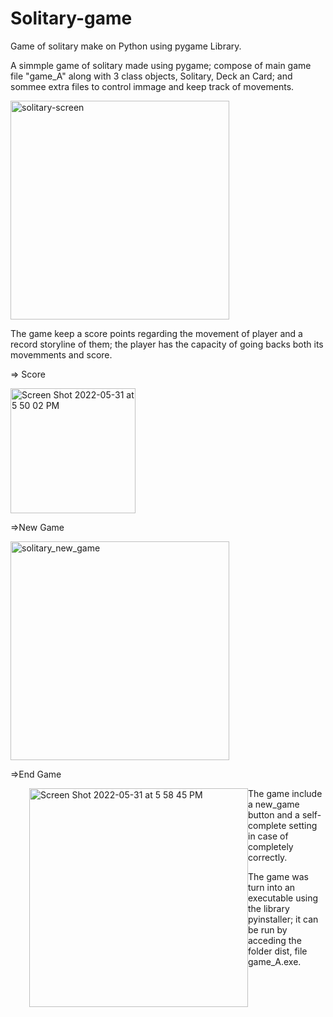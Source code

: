 # Solitary-game
Game of solitary make on Python using pygame Library.

A simmple game of solitary made using pygame; compose of main game file "game_A" along with 3 class objects, Solitary, Deck an Card; and sommee extra files to control immage and keep track of movements.

<img width="350" heigth="350" alt="solitary-screen" src="https://user-images.githubusercontent.com/44034603/171268759-c6d21b84-f26b-4e69-bc9c-f1a7c7101a8f.png">

The game keep a score points regarding the movement of player and a record storyline of them; the player has the capacity of going backs both its movemments and score.

  => Score
  
<img width="200" heigth="200" padding-left="10" alt="Screen Shot 2022-05-31 at 5 50 02 PM" src="https://user-images.githubusercontent.com/44034603/171292813-13a5bb74-4592-4329-833c-1c81e129a75a.png">
  
  =>New Game
  
  <img width="350" heigth="350" alt="solitary_new_game" src="https://user-images.githubusercontent.com/44034603/171292881-0b3a9770-e5a3-4ab4-907c-58f975191385.png">

  
  =>End Game
  
  <img width="350" heigth="350" style="float:left; padding-left:30px"  alt="Screen Shot 2022-05-31 at 5 58 45 PM" src="https://user-images.githubusercontent.com/44034603/171292871-1063ef1e-2255-4ab9-befd-a970358a638b.png">


The game include a new_game button and a self-complete setting in case of completely correctly.


The game was turn into an executable using the library pyinstaller; it can be run by acceding the folder dist, file game_A.exe.
